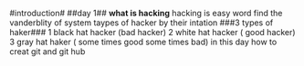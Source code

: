 #introduction#
##day 1##
**what is hacking**
hacking is easy word find the vanderblity of system
taypes of hacker by their intation
###3 types of haker### 
1 black hat hacker (bad hacker)
2 white hat hacker  ( good hacker)
3 gray hat haker   ( some times good some times bad)
in this day how to creat git and git hub 


